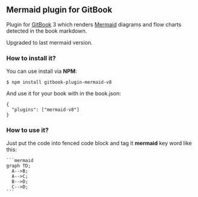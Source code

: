 ## Mermaid plugin for GitBook

Plugin for [GitBook](https://github.com/GitbookIO/gitbook) 3 which renders [Mermaid](https://github.com/knsv/mermaid) diagrams and flow charts detected in the book markdown.

Upgraded to last mermaid version.

### How to install it?

You can use install via **NPM**:

```
$ npm install gitbook-plugin-mermaid-v8
```

And use it for your book with in the book.json:

```
{
  "plugins": ["mermaid-v8"]
}
```

### How to use it?

Just put the code into fenced code block and tag it **mermaid** key word like this:

    ```mermaid
    graph TD;
      A-->B;
      A-->C;
      B-->D;
      C-->D;
    ```
